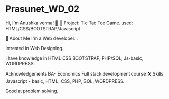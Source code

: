 # Prasunet_WD_02
Hi, I'm Anushka verma! 👋 || Project: Tic Tac Toe Game. used: HTML/CSS/BOOTSTRAP/Javascript

🚀 About Me
I'm a Web developer...

Intrested in Web Designing.

i have knowledge in HTML CSS BOOTSTRAP, PHP/SQL, Js-basic, WORDPRESS.

Acknowledgements
BA- Economics
Full stack development course
🛠 Skills
Javascript - basic, HTML, CSS, PHP, SQL, WORDPRESS.

Good at problem solving.
